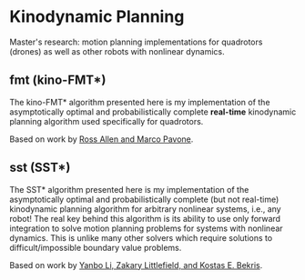 # Kinodynamic Planning

Master's research: motion planning implementations for quadrotors (drones) as well as other robots with nonlinear dynamics.

## fmt (kino-FMT*)
The kino-FMT* algorithm presented here is my implementation of the asymptotically optimal and probabilistically complete **real-time** kinodynamic planning algorithm used specifically for quadrotors.

Based on work by [Ross Allen and Marco Pavone](https://stanfordasl.github.io/wp-content/papercite-data/pdf/Allen.Pavone.AIAAGNC16.pdf).


## sst (SST*)
The SST* algorithm presented here is my implementation of the asymptotically optimal and probabilistically complete (but not real-time) kinodynamic planning algorithm for arbitrary nonlinear systems, i.e., any robot! The real key behind this algorithm is its ability to use only forward integration to solve motion planning problems for systems with nonlinear dynamics. This is unlike many other solvers which require solutions to difficult/impossible boundary value problems.

Based on work by [Yanbo Li, Zakary Littlefield, and Kostas E. Bekris](https://journals.sagepub.com/doi/10.1177/0278364915614386).

